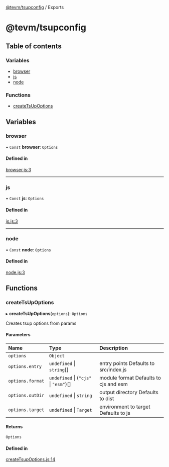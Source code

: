 [@tevm/tsupconfig](README.md) / Exports

# @tevm/tsupconfig

## Table of contents

### Variables

- [browser](modules.md#browser)
- [js](modules.md#js)
- [node](modules.md#node)

### Functions

- [createTsUpOptions](modules.md#createtsupoptions)

## Variables

### browser

• `Const` **browser**: `Options`

#### Defined in

[browser.js:3](https://github.com/evmts/tevm-monorepo/blob/main/configs/tsupconfig/src/browser.js#L3)

___

### js

• `Const` **js**: `Options`

#### Defined in

[js.js:3](https://github.com/evmts/tevm-monorepo/blob/main/configs/tsupconfig/src/js.js#L3)

___

### node

• `Const` **node**: `Options`

#### Defined in

[node.js:3](https://github.com/evmts/tevm-monorepo/blob/main/configs/tsupconfig/src/node.js#L3)

## Functions

### createTsUpOptions

▸ **createTsUpOptions**(`options`): `Options`

Creates tsup options from params

#### Parameters

| Name | Type | Description |
| :------ | :------ | :------ |
| `options` | `Object` |  |
| `options.entry` | `undefined` \| `string`[] | entry points Defaults to src/index.js |
| `options.format` | `undefined` \| (``"cjs"`` \| ``"esm"``)[] | module format Defaults to cjs and esm |
| `options.outDir` | `undefined` \| `string` | output directory Defaults to dist |
| `options.target` | `undefined` \| `Target` | environment to target Defaults to js |

#### Returns

`Options`

#### Defined in

[createTsupOptions.js:14](https://github.com/evmts/tevm-monorepo/blob/main/configs/tsupconfig/src/createTsupOptions.js#L14)
